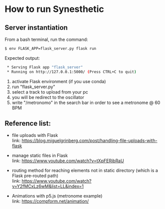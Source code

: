 # How to run Synesthetic

## Server instantiation 

From a bash terminal, run the command:

```bash
$ env FLASK_APP=flask_server.py flask run
```

Expected output:

```bash
 * Serving Flask app "flask_server"
 * Running on http://127.0.0.1:5000/ (Press CTRL+C to quit)
 ```

 1) activate Flask environment (if you use conda)
 2) run "flask_server.py"
 3) select a track to upload from your pc
 4) you will be redirect to the oscillator
 5) write "/metronomo" in the search bar in order to see a metronome @ 60 BPM

## Reference list:
* file uploads with Flask  
link: https://blog.miguelgrinberg.com/post/handling-file-uploads-with-flask

* manage static files in Flask  
link: https://www.youtube.com/watch?v=tXpFERibRaU

* routing method for reaching elements not in static directory (which is a Flask pre-routed path)  
link: https://www.youtube.com/watch?v=Y2fMCxLz6wM&list=LL&index=1

* Animations with p5.js (metronome example)  
link: https://compform.net/animation/
